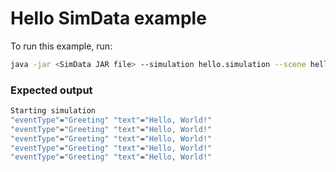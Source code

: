 # Hello SimData example

To run this example, run:

```sh
java -jar <SimData JAR file> --simulation hello.simulation --scene hello.json
```

### Expected output

```sh
Starting simulation
"eventType"="Greeting" "text"="Hello, World!"
"eventType"="Greeting" "text"="Hello, World!"
"eventType"="Greeting" "text"="Hello, World!"
"eventType"="Greeting" "text"="Hello, World!"
"eventType"="Greeting" "text"="Hello, World!"
```
